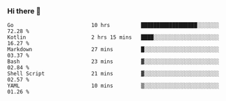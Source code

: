 ### Hi there 👋

<!--
**yeya24/yeya24** is a ✨ _special_ ✨ repository because its `README.md` (this file) appears on your GitHub profile.

Here are some ideas to get you started:

- 🔭 I’m currently working on ...
- 🌱 I’m currently learning ...
- 👯 I’m looking to collaborate on ...
- 🤔 I’m looking for help with ...
- 💬 Ask me about ...
- 📫 How to reach me: ...
- 😄 Pronouns: ...
- ⚡ Fun fact: ...
-->

<!--START_SECTION:waka-->

```text
Go                         10 hrs          ██████████████████░░░░░░░   72.28 %
Kotlin                     2 hrs 15 mins   ████░░░░░░░░░░░░░░░░░░░░░   16.27 %
Markdown                   27 mins         █░░░░░░░░░░░░░░░░░░░░░░░░   03.37 %
Bash                       23 mins         ▓░░░░░░░░░░░░░░░░░░░░░░░░   02.84 %
Shell Script               21 mins         ▓░░░░░░░░░░░░░░░░░░░░░░░░   02.57 %
YAML                       10 mins         ▒░░░░░░░░░░░░░░░░░░░░░░░░   01.26 %
```

<!--END_SECTION:waka-->

